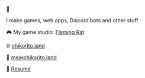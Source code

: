:wave:

I make games, web apps, Discord bots and other stuff.

🎮 My game studio: [Flaming Rat](https://github.com/flamingrat)

🌐 [chikorito.land](https://chikorito.land)

📧 me@chikorito.land

📄 [Resume](https://rxresu.me/fizzydrinks/full-stack-web)
